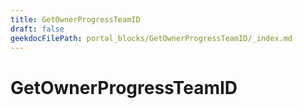 ```yaml
---
title: GetOwnerProgressTeamID
draft: false
geekdocFilePath: portal_blocks/GetOwnerProgressTeamID/_index.md
---
```

# GetOwnerProgressTeamID